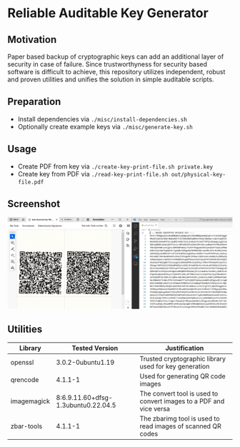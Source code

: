 # Reliable Auditable Key Generator 

## Motivation
Paper based backup of cryptographic keys can add an additional layer of security in case of failure.
Since trustworthyness for security based software is difficult to achieve,
this repository utilizes independent, robust and proven utilities and unifies the solution in
simple auditable scripts.

## Preparation
* Install dependencies via `./misc/install-dependencies.sh`
* Optionally create example keys via `./misc/generate-key.sh`

## Usage
* Create PDF from key via `./create-key-print-file.sh private.key`
* Create key from PDF via `./read-key-print-file.sh out/physical-key-file.pdf`

## Screenshot
![Screenshot](misc/screenshot.png?raw=true "Screenshot")

## Utilities
| Library       | Tested Version                       | Justification                                                        |
| ------------- | ------------------------------------ | -------------------------------------------------------------------- |
| openssl       | 3.0.2-0ubuntu1.19                    | Trusted cryptographic library used for key generation                |
| qrencode      | 4.1.1-1                              | Used for generating QR code images                                   |
| imagemagick   | 8:6.9.11.60+dfsg-1.3ubuntu0.22.04.5  | The convert tool is used to convert images to a PDF and vice versa   |
| zbar-tools    | 4.1.1-1                              | The zbarimg tool is used to read images of scanned QR codes          |
